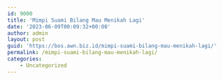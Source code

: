 ```yaml
---
id: 9000
title: 'Mimpi Suami Bilang Mau Menikah Lagi'
date: '2023-06-09T00:09:32+00:00'
author: admin
layout: post
guid: 'https://bos.awn.biz.id/mimpi-suami-bilang-mau-menikah-lagi/'
permalink: /mimpi-suami-bilang-mau-menikah-lagi/
categories:
    - Uncategorized
---
```


